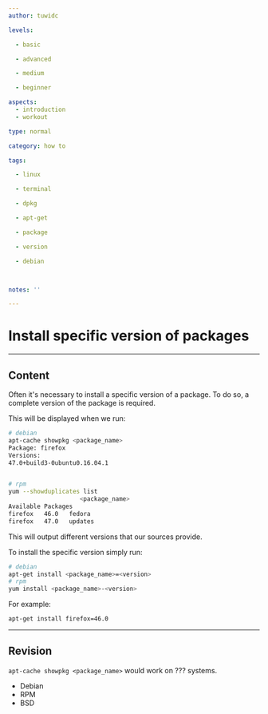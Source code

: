 ```yaml
---
author: tuwidc

levels:

  - basic

  - advanced

  - medium

  - beginner

aspects:
  - introduction
  - workout

type: normal

category: how to

tags:

  - linux

  - terminal

  - dpkg

  - apt-get

  - package

  - version

  - debian



notes: ''

---
```


# Install specific version of packages

---
## Content

Often it's necessary to install a specific version of a package. To do so, a complete version of the package is required.

This will be displayed when we run:
```bash
# debian
apt-cache showpkg <package_name>
Package: firefox
Versions:
47.0+build3-0ubuntu0.16.04.1


# rpm
yum --showduplicates list
                    <package_name>
Available Packages   
firefox   46.0   fedora
firefox   47.0   updates
```
This will output different versions that our sources provide.

To install the specific version simply run:
```bash
# debian
apt-get install <package_name>=<version>
# rpm
yum install <package_name>-<version>
```
For example:
```bash
apt-get install firefox=46.0
```

---
## Revision

`apt-cache showpkg <package_name>`  would work on ??? systems.

* Debian
* RPM
* BSD

 
 
